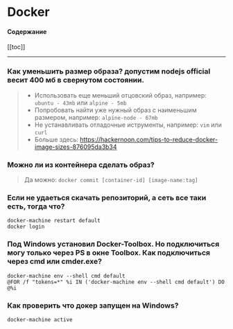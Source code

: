 # Docker 
#### Содержание
[[toc]]

---
### Как уменьшить размер образа? допустим nodejs official весит 400 мб в свернутом состоянии. 
> * Использовать еще меньший отцовский образ, например: `ubuntu - 43mb` или `alpine - 5mb`
> * Попробовать найти уже нужный образ с наименьшим размером, например: `alpine-node - 67mb`
> * Не устанавливать отладочные иструменты, например: `vim` или `curl`
> * Больше здесь: https://hackernoon.com/tips-to-reduce-docker-image-sizes-876095da3b34

### Можно ли из контейнера сделать образ?
> Да можно: `docker commit [container-id] [image-name:tag]`

### Если не удаеться скачать репозиторий, а сеть все таки есть, тогда что?
```
docker-machine restart default 
docker login
```

### Под Windows установил Docker-Toolbox. Но подключиться могу только через PS в окне Toolbox. Как подключиться через cmd или cmder.exe?
```
docker-machine env --shell cmd default 
@FOR /f "tokens=*" %i IN ('docker-machine env --shell cmd default') DO @%i
```

### Как проверить что докер запущен на Windows?
```
docker-machine active
```